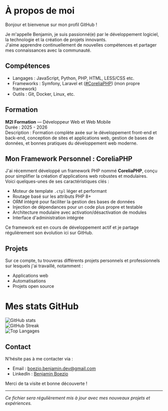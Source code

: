 # À propos de moi

Bonjour et bienvenue sur mon profil GitHub !

Je m'appelle Benjamin, je suis passionné(e) par le développement logiciel, la technologie et la création de projets innovants.  
J'aime apprendre continuellement de nouvelles compétences et partager mes connaissances avec la communauté.

## Compétences

- Langages : JavaScript, Python, PHP, HTML, LESS/CSS etc.
- Frameworks : Symfony, Laravel et ([#CoreliaPHP](https://github.com/BenjiLeLoustik/CoreliaPHP)) (mon propre framework)
- Outils : Git, Docker, Linux, etc.

## Formation

**M2I Formation** — Développeur Web et Web Mobile  
Durée : 2025 - 2026 <br>
Description : Formation complète axée sur le développement front-end et back-end, conception de sites et applications web, gestion de bases de données, et bonnes pratiques du développement web moderne.

## Mon Framework Personnel : CoreliaPHP

J'ai récemment développé un framework PHP nommé **CoreliaPHP**, conçu pour simplifier la création d'applications web robustes et modulaires.  
Voici quelques-unes de ses caractéristiques clés :

- Moteur de template `.ctpl` léger et performant  
- Routage basé sur les attributs PHP 8+  
- ORM intégré pour faciliter la gestion des bases de données  
- Injection de dépendances pour un code plus propre et testable  
- Architecture modulaire avec activation/désactivation de modules  
- Interface d'administration intégrée  

Ce framework est en cours de développement actif et je partage régulièrement son évolution ici sur GitHub.

## Projets

Sur ce compte, tu trouveras différents projets personnels et professionnels sur lesquels j'ai travaillé, notamment :

- Applications web  
- Automatisations  
- Projets open source  

# Mes stats GitHub
<p align="center">

![GitHub stats](https://github-readme-stats.vercel.app/api?username=BenjiLeLoustik&show_icons=true&theme=radical)  
![GitHub Streak](https://github-readme-streak-stats.herokuapp.com?user=BenjiLeLoustik&theme=dark)
<br>
![Top Langages](https://github-readme-stats.vercel.app/api/top-langs/?username=BenjiLeLoustik&layout=compact&theme=radical)

</p>

## Contact

N'hésite pas à me contacter via :

- Email : boezio.benjamin.dev@gmail.com
- LinkedIn : [Benjamin Boezio](https://linkedin.com/in/benjamin-boezio-abb592271)  

Merci de ta visite et bonne découverte !

---

*Ce fichier sera régulièrement mis à jour avec mes nouveaux projets et expériences.*
